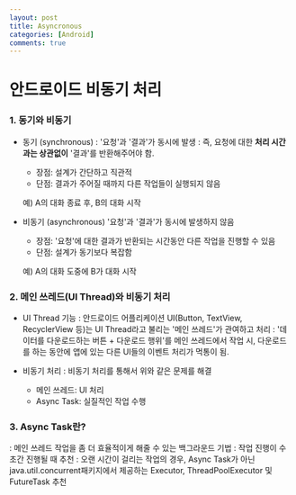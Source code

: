 ```yaml
---
layout: post
title: Asyncronous
categories: [Android]
comments: true
---
```

# 안드로이드 비동기 처리
### 1. 동기와 비동기
* 동기 (synchronous)
: '요청'과 '결과'가 동시에 발생
: 즉, 요청에 대한 **처리 시간과는 상관없이** '결과'를 반환해주어야 함.
    * 장점: 설계가 간단하고 직관적
    * 단점: 결과가 주어질 때까지 다른 작업들이 실행되지 않음
    
    예) A의 대화 종료 후, B의 대화 시작 

* 비동기 (asynchronous)
'요청'과 '결과'가 동시에 발생하지 않음
    * 장점: '요청'에 대한 결과가 반환되는 시간동안 다른 작업을 진행할 수 있음
    * 단점: 설계가 동기보다 복잡함

    예) A의 대화 도중에 B가 대화 시작

### 2. 메인 쓰레드(UI Thread)와 비동기 처리
* UI Thread 기능
: 안드로이드 어플리케이션 UI(Button, TextView, RecyclerView 등)는 UI Thread라고 불리는 '메인 쓰레드'가 관여하고 처리
: '데이터를 다운로드하는 버튼 + 다운로드 행위'를 메인 쓰레드에서 작업 시, 
다운로드를 하는 동안에 앱에 있는 다른 UI들의 이벤트 처리가 먹통이 됨.

* 비동기 처리
: 비동기 처리를 통해서 위와 같은 문제를 해결
    * 메인 쓰레드: UI 처리 
    * Async Task: 실질적인 작업 수행

### 3. Async Task란?
: 메인 쓰레드 작업을 좀 더 효율적이게 해줄 수 있는 백그라운드 기법
: 작업 진행이 수 초간 진행될 때 추천
: 오랜 시간이 걸리는 작업의 경우, Async Task가 아닌  java.util.concurrent패키지에서 제공하는 Executor, ThreadPoolExecutor 및 FutureTask 추천



